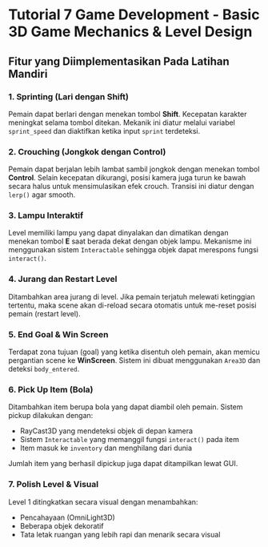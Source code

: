 # Tutorial 7 Game Development - Basic 3D Game Mechanics & Level Design

## Fitur yang Diimplementasikan Pada Latihan Mandiri

### 1. Sprinting (Lari dengan Shift)
Pemain dapat berlari dengan menekan tombol **Shift**. Kecepatan karakter meningkat selama tombol ditekan. Mekanik ini diatur melalui variabel `sprint_speed` dan diaktifkan ketika input `sprint` terdeteksi.

### 2. Crouching (Jongkok dengan Control)
Pemain dapat berjalan lebih lambat sambil jongkok dengan menekan tombol **Control**. Selain kecepatan dikurangi, posisi kamera juga turun ke bawah secara halus untuk mensimulasikan efek crouch. Transisi ini diatur dengan `lerp()` agar smooth.

### 3. Lampu Interaktif
Level memiliki lampu yang dapat dinyalakan dan dimatikan dengan menekan tombol **E** saat berada dekat dengan objek lampu. Mekanisme ini menggunakan sistem `Interactable` sehingga objek dapat merespons fungsi `interact()`.

### 4. Jurang dan Restart Level
Ditambahkan area jurang di level. Jika pemain terjatuh melewati ketinggian tertentu, maka scene akan di-reload secara otomatis untuk me-reset posisi pemain (restart level).

### 5. End Goal & Win Screen
Terdapat zona tujuan (goal) yang ketika disentuh oleh pemain, akan memicu pergantian scene ke **WinScreen**. Sistem ini dibuat menggunakan `Area3D` dan deteksi `body_entered`.

### 6. Pick Up Item (Bola)
Ditambahkan item berupa bola yang dapat diambil oleh pemain. Sistem pickup dilakukan dengan:
- RayCast3D yang mendeteksi objek di depan kamera
- Sistem `Interactable` yang memanggil fungsi `interact()` pada item
- Item masuk ke `inventory` dan menghilang dari dunia

Jumlah item yang berhasil dipickup juga dapat ditampilkan lewat GUI.

### 7. Polish Level & Visual
Level 1 ditingkatkan secara visual dengan menambahkan:
- Pencahayaan (OmniLight3D)
- Beberapa objek dekoratif
- Tata letak ruangan yang lebih rapi dan menarik secara visual
